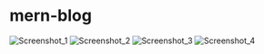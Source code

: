 # mern-blog
 
![Screenshot_1](https://user-images.githubusercontent.com/44063119/226484627-9b05b619-c071-41b9-a3f0-f9ef5834d3c5.png)
![Screenshot_2](https://user-images.githubusercontent.com/44063119/226484629-48ce0ec8-c604-439a-bb60-b7e0f077f46e.png)
![Screenshot_3](https://user-images.githubusercontent.com/44063119/226484630-3180228a-a965-499d-b2f7-b2529a8c3cf9.png)
![Screenshot_4](https://user-images.githubusercontent.com/44063119/226484635-71666011-31de-4866-be4e-673a21761605.png)
